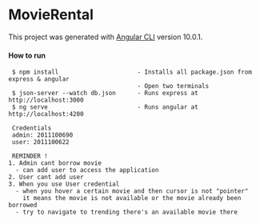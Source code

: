 # MovieRental

This project was generated with [Angular CLI](https://github.com/angular/angular-cli) version 10.0.1.

#### How to run

````
 $ npm install                      - Installs all package.json from express & angular
                                    - Open two terminals 
 $ json-server --watch db.json      - Runs express at http://localhost:3000
 $ ng serve                         - Runs angular at http://localhost:4200
 
 Credentials
 admin: 2011100690
 user: 2011100622
 
 REMINDER !
1. Admin cant borrow movie
  - can add user to access the application
2. User cant add user
3. When you use User credential 
  - when you hover a certain movie and then cursor is not "pointer" 
    it means the movie is not available or the movie already been borrowed
  - try to navigate to trending there's an available movie there
